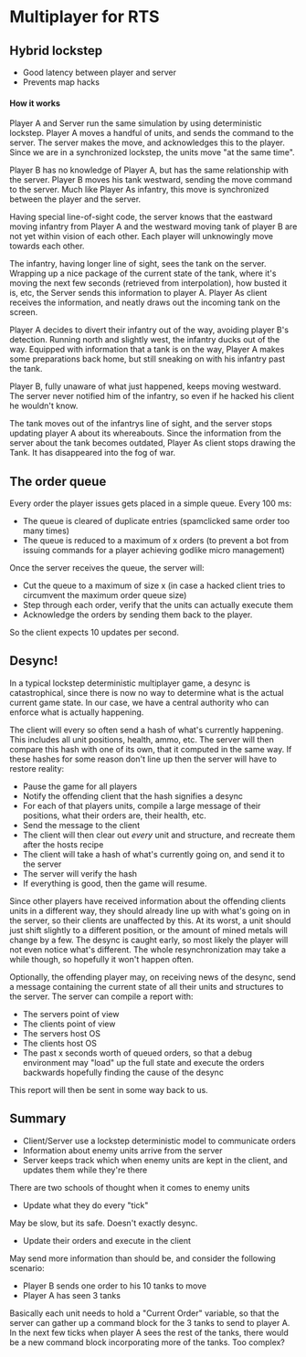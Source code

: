 # Multiplayer for RTS

## Hybrid lockstep

* Good latency between player and server
* Prevents map hacks

#### How it works

Player A and Server run the same simulation by using deterministic lockstep.
Player A moves a handful of units, and sends the command to the server. The
server makes the move, and acknowledges this to the player. Since we are in a
synchronized lockstep, the units move "at the same time".

Player B has no knowledge of Player A, but has the same relationship with the
server. Player B moves his tank westward, sending the move command to the
server. Much like Player As infantry, this move is synchronized between the
player and the server.

Having special line-of-sight code, the server knows that the eastward moving
infantry from Player A and the westward moving tank of player B are not yet
within vision of each other. Each player will unknowingly move towards each
other.

The infantry, having longer line of sight, sees the tank on the server.
Wrapping up a nice package of the current state of the tank, where it's moving
the next few seconds (retrieved from interpolation), how busted it is, etc,
the Server sends this information to player A. Player As client receives the
information, and neatly draws out the incoming tank on the screen.

Player A decides to divert their infantry out of the way, avoiding player B's
detection. Running north and slightly west, the infantry ducks out of the way.
Equipped with information that a tank is on the way, Player A makes some
preparations back home, but still sneaking on with his infantry past the tank.

Player B, fully unaware of what just happened, keeps moving westward. The
server never notified him of the infantry, so even if he hacked his client
he wouldn't know.

The tank moves out of the infantrys line of sight, and the server stops
updating player A about its whereabouts. Since the information from the server
about the tank becomes outdated, Player As client stops drawing the Tank. It
has disappeared into the fog of war.

## The order queue

Every order the player issues gets placed in a simple queue. Every 100 ms:

* The queue is cleared of duplicate entries (spamclicked same order too many
times)
* The queue is reduced to a maximum of x orders (to prevent a bot from issuing
commands for a player achieving godlike micro management)

Once the server receives the queue, the server will:

* Cut the queue to a maximum of size x (in case a hacked client tries to
circumvent the maximum order queue size)
* Step through each order, verify that the units can actually execute them
* Acknowledge the orders by sending them back to the player.

So the client expects 10 updates per second.

## Desync!

In a typical lockstep deterministic multiplayer game, a desync is
catastrophical, since there is now no way to determine what is the actual
current game state. In our case, we have a central authority who can enforce
what is actually happening.

The client will every so often send a hash of what's currently happening. This
includes all unit positions, health, ammo, etc. The server will then compare
this hash with one of its own, that it computed in the same way. If these
hashes for some reason don't line up then the server will have to restore
reality:

* Pause the game for all players
* Notify the offending client that the hash signifies a desync
* For each of that players units, compile a large message of their positions,
what their orders are, their health, etc.
* Send the message to the client
* The client will then clear out *every* unit and structure, and recreate them
after the hosts recipe
* The client will take a hash of what's currently going on, and send it to the
server
* The server will verify the hash
* If everything is good, then the game will resume.

Since other players have received information about the offending clients units
in a different way, they should already line up with what's going on in the
server, so their clients are unaffected by this. At its worst, a unit should
just shift slightly to a different position, or the amount of mined metals will
change by a few. The desync is caught early, so most likely the player will not
even notice what's different. The whole resynchronization may take a while
though, so hopefully it won't happen often.

Optionally, the offending player may, on receiving news of the desync, send
a message containing the current state of all their units and structures to
the server. The server can compile a report with:

* The servers point of view
* The clients point of view
* The servers host OS
* The clients host OS
* The past x seconds worth of queued orders, so that a debug environment may
"load" up the full state and execute the orders backwards hopefully finding
the cause of the desync

This report will then be sent in some way back to us.

## Summary

* Client/Server use a lockstep deterministic model to communicate orders
* Information about enemy units arrive from the server
* Server keeps track which when enemy units are kept in the client, and updates
them while they're there

There are two schools of thought when it comes to enemy units

* Update what they do every "tick"

May be slow, but its safe. Doesn't exactly desync.

* Update their orders and execute in the client

May send more information than should be, and consider the following scenario:

* Player B sends one order to his 10 tanks to move
* Player A has seen 3 tanks

Basically each unit needs to hold a "Current Order" variable, so that the
server can gather up a command block for the 3 tanks to send to player A. In
the next few ticks when player A sees the rest of the tanks, there would be a
new command block incorporating more of the tanks. Too complex?
